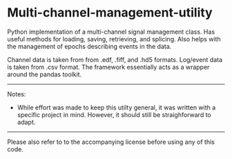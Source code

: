 Multi-channel-management-utility
================================

Python implementation of a multi-channel signal management class. Has useful methods for loading, saving, retrieving, and splicing. Also helps with the management of epochs describing events in the data. 

Channel data is taken from from .edf, .fiff, and .hd5 formats. Log/event data is taken from .csv format. The framework essentially acts as a wrapper around the pandas toolkit. 

---------------------------------------

Notes:

- While effort was made to keep this utilty general, it was written with a specific project in mind. However, it should still be straighforward to adapt. 

----------------------------------------

Please also refer to to the accompanying license before using any of this code.
